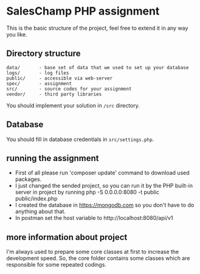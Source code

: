# SalesChamp PHP assignment

This is the basic structure of the project, feel free to extend it in any way you like.

## Directory structure

```
data/       - base set of data that we used to set up your database
logs/       - log files
public/     - accessible via web-server
spec/       - assignment
src/        - source codes for your assignment
vendor/     - third party libraries
```

You should implement your solution in `/src` directory.

## Database

You should fill in database credentials in `src/settings.php`.

## running the assignment
- First of all please run 'composer update' command to download used packages.
- I just changed the sended project, so you can run it by the PHP built-in server in project by 
    running php -S 0.0.0.0:8080 -t public public/index.php
- I created the database in https://mongodb.com so you don't have to do anything about that.
- In postman set the host variable to http://localhost:8080/api/v1

## more information about project
I'm always used to prepare some core classes at first to increase the development speed. So, the core folder contains some classes which are responsible for some repeated codings.
